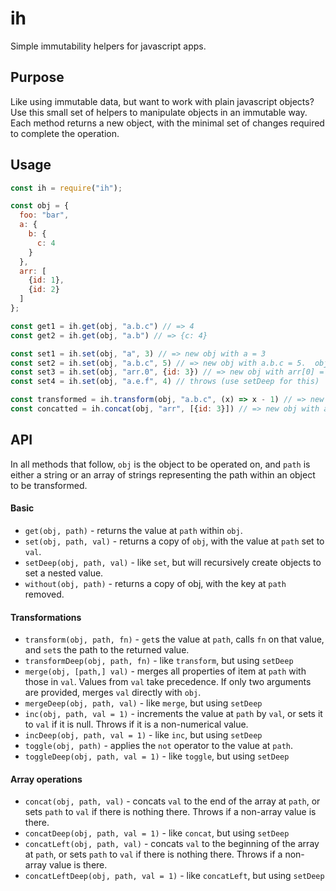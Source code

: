 # ih
Simple immutability helpers for javascript apps.

## Purpose
Like using immutable data, but want to work with plain javascript objects?  Use this small set of helpers to manipulate objects in an immutable way.  Each method returns a new object, with the minimal set of changes required to complete the operation.

## Usage
```js
const ih = require("ih");

const obj = {
  foo: "bar",
  a: {
    b: {
      c: 4
    }
  },
  arr: [
    {id: 1},
    {id: 2}
  ]
};

const get1 = ih.get(obj, "a.b.c") // => 4
const get2 = ih.get(obj, "a.b") // => {c: 4}

const set1 = ih.set(obj, "a", 3) // => new obj with a = 3
const set2 = ih.set(obj, "a.b.c", 5) // => new obj with a.b.c = 5.  obj.a and obj.a.b are both new objects.
const set3 = ih.set(obj, "arr.0", {id: 3}) // => new obj with arr[0] = {id: 3}.  arr is a new array, second item is not.
const set4 = ih.set(obj, "a.e.f", 4) // throws (use setDeep for this)

const transformed = ih.transform(obj, "a.b.c", (x) => x - 1) // => new obj with a.b.c = 3
const concatted = ih.concat(obj, "arr", [{id: 3}]) // => new obj with a new array with an extra item at arr.
```

## API

In all methods that follow, `obj` is the object to be operated on, and `path` is either a string or an array of strings representing the path within an object to be transformed.

#### Basic
- `get(obj, path)` - returns the value at `path` within `obj`.
- `set(obj, path, val)` - returns a copy of `obj`, with the value at `path` set to `val`.
- `setDeep(obj, path, val)` - like `set`, but will recursively create objects to set a nested value.  
- `without(obj, path)` - returns a copy of obj, with the key at `path` removed.

#### Transformations
- `transform(obj, path, fn)` - `get`s the value at `path`, calls `fn` on that value, and `set`s the path to the returned value.
- `transformDeep(obj, path, fn)` - like `transform`, but using `setDeep`
- `merge(obj, [path,] val)` - merges all properties of item at `path` with those in `val`.  Values from `val` take precedence.  If only two arguments are provided, merges `val` directly with `obj`. 
- `mergeDeep(obj, path, val)` - like `merge`, but using `setDeep`
- `inc(obj, path, val = 1)` - increments the value at `path` by `val`, or sets it to `val` if it is null.  Throws if it is a non-numerical value.
- `incDeep(obj, path, val = 1)` - like `inc`, but using `setDeep`
- `toggle(obj, path)` - applies the `not` operator to the value at `path`.
- `toggleDeep(obj, path, val = 1)` - like `toggle`, but using `setDeep`

#### Array operations
- `concat(obj, path, val)` - concats `val` to the end of the array at `path`, or sets `path` to `val` if there is nothing there.  Throws if a non-array value is there.
- `concatDeep(obj, path, val = 1)` - like `concat`, but using `setDeep`
- `concatLeft(obj, path, val)` - concats `val` to the beginning of the array at `path`, or sets `path` to `val` if there is nothing there.  Throws if a non-array value is there.
- `concatLeftDeep(obj, path, val = 1)` - like `concatLeft`, but using `setDeep`